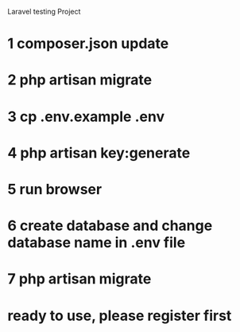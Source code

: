 Laravel testing Project

# 1 composer.json update
# 2 php artisan migrate
# 3 cp .env.example .env
# 4 php artisan key:generate
# 5 run browser
# 6 create database and change database name in .env file
# 7 php artisan migrate

# ready to use, please register first